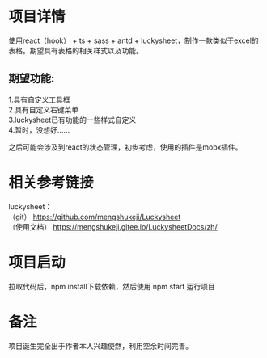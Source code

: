 # 项目详情
使用react（hook） + ts + sass + antd + luckysheet，制作一款类似于excel的表格。期望具有表格的相关样式以及功能。<br>
## 期望功能:<br>
1.具有自定义工具框<br>
2.具有自定义右键菜单<br>
3.luckysheet已有功能的一些样式自定义<br>
4.暂时，没想好......

之后可能会涉及到react的状态管理，初步考虑，使用的插件是mobx插件。

# 相关参考链接
luckysheet：<br>
（git）
https://github.com/mengshukeji/Luckysheet<br>
（使用文档）
https://mengshukeji.gitee.io/LuckysheetDocs/zh/


# 项目启动
拉取代码后，npm install下载依赖，然后使用 npm start 运行项目

# 备注
项目诞生完全出于作者本人兴趣使然，利用空余时间完善。
